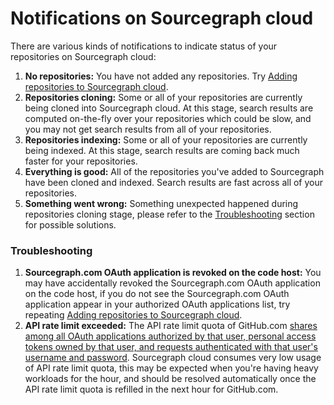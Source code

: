 # Notifications on Sourcegraph cloud

There are various kinds of notifications to indicate status of your repositories on Sourcegraph cloud:

1. **No repositories:** You have not added any repositories. Try [Adding repositories to Sourcegraph cloud](../code_search/how-to/adding_repositories_to_cloud.md).
1. **Repositories cloning:** Some or all of your repositories are currently being cloned into Sourcegraph cloud. At this stage, search results are computed on-the-fly over your repositories which could be slow, and you may not get search results from all of your repositories.
1. **Repositories indexing:** Some or all of your repositories are currently being indexed. At this stage, search results are coming back much faster for your repositories.
1. **Everything is good:** All of the repositories you've added to Sourcegraph have been cloned and indexed. Search results are fast across all of your repositories.
1. **Something went wrong:** Something unexpected happened during repositories cloning stage, please refer to the [Troubleshooting](#Troubleshooting) section for possible solutions.

### Troubleshooting

1. **Sourcegraph.com OAuth application is revoked on the code host:** You may have accidentally revoked the Sourcegraph.com OAuth application on the code host, if you do not see the Sourcegraph.com OAuth application appear in your authorized OAuth applications list, try repeating [Adding repositories to Sourcegraph cloud](../code_search/how-to/adding_repositories_to_cloud.md).
1. **API rate limit exceeded:** The API rate limit quota of GitHub.com [shares among all OAuth applications authorized by that user, personal access tokens owned by that user, and requests authenticated with that user's username and password](https://docs.github.com/en/developers/apps/building-github-apps/rate-limits-for-github-apps#normal-user-to-server-rate-limits). Sourcegraph cloud consumes very low usage of API rate limit quota, this may be expected when you're having heavy workloads for the hour, and should be resolved automatically once the API rate limit quota is refilled in the next hour for GitHub.com.
